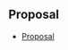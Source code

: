 ## Proposal
- [Proposal](https://www.notion.so/CIS5450-Team-Project-c6d26bf70dad4415b6950c99f846a17e) 